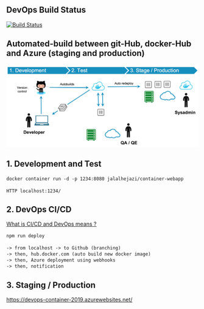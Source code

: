 ## DevOps Build Status

[![Build Status](https://dev.azure.com/superusers-kursus/devops/_apis/build/status/working-ok/Docker-image-builld-to-dockerHub/devops-Docker%20container-CI?branchName=azure-pipelines)](https://dev.azure.com/superusers-kursus/devops/_build/latest?definitionId=13&branchName=azure-pipelines)



## Automated-build between git-Hub, docker-Hub and Azure (staging and production)

<img   src="https://raw.githubusercontent.com/Jalalhejazi/container-webapp/master/public/ci-cd-workflow.png" alt="ci cd"/></img>


## 1. Development and Test

```
docker container run -d -p 1234:8080 jalalhejazi/container-webapp

HTTP localhost:1234/
```


## 2. DevOps CI/CD 

[What is CI/CD and DevOps means ?](https://opensource.com/article/18/8/what-cicd)

```
npm run deploy

-> from localhost -> to Github (branching)
-> then, hub.docker.com (auto build new docker image) 
-> then, Azure deployment using webhooks
-> then, notification 

```

## 3. Staging / Production 

https://devops-container-2019.azurewebsites.net/
